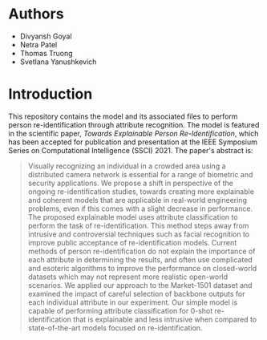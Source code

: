 # Authors
* Divyansh Goyal
* Netra Patel
* Thomas Truong
* Svetlana Yanushkevich
# Introduction
This repository contains the model and its associated files to perform person re-identification through attribute recognition.
The model is featured in the scientific paper, _Towards Explainable Person Re-Identification_, which has been accepted for publication and presentation at the IEEE Symposium Series on Computational Intelligence (SSCI) 2021.
The paper's abstract is:
> Visually recognizing an individual in a crowded area using a distributed camera network is essential for a range of biometric and security applications. We propose a shift in perspective of the ongoing re-identification studies, towards creating more explainable and coherent models that are applicable in real-world engineering problems, even if this comes with a slight decrease in performance. The proposed explainable model uses attribute classification to perform the task of re-identification. This method steps away from  intrusive and controversial techniques such as facial recognition to improve public acceptance of re-identification models. Current methods of person re-identification do not explain the importance of each attribute in determining the results, and often use complicated and esoteric algorithms to improve the performance on closed-world datasets which may not represent more realistic open-world scenarios. We applied our approach to the Market-1501 dataset and examined the impact of careful selection of backbone outputs for each individual attribute in our experiment. Our simple model is capable of performing attribute classification for 0-shot re-identification that is explainable and less intrusive when
compared to state-of-the-art models focused on re-identification.
